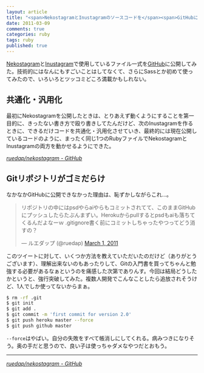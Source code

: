 ```yaml
---
layout: article
title: "<span>NekostagramとInustagramのソースコードを</span><span>GitHubに公開してみた</span>"
date: 2011-03-09
comments: true
categories: ruby
tags: ruby
published: true
---
```


[Nekostagram](http://nekostagram.heroku.com/)と[Inustagram](http://inustagram.heroku.com/)で使用しているファイル一式を[GitHub](https://github.com/ruedap/nekostagram)に公開してみた。技術的にはなんにもすごいことはしてなくて、さらにSassとか初めて使ってみたので、いろいろとツッコミどころ満載かもしれない。

<!-- READMORE -->

## 共通化・汎用化

最初にNekostagramを公開したときは、とりあえず動くようにすることを第一目的に、きったない書き方で殴り書きしてたんだけど、次のInustagramを作るときに、できるだけコードを共通化・汎用化させていき、最終的には現在公開しているコードのように、まったく同じ1つのRubyファイルでNekostagramとInustagramの両方を動かせるようにできた。

<cite>[ruedap/nekostagram - GitHub](https://github.com/ruedap/nekostagram)</cite>


## Gitリポジトリがゴミだらけ

なかなかGitHubに公開できなかった理由は、恥ずかしながらこれ…。

<blockquote class="twitter-tweet"><p>リポジトリの中にはpsdやらaiやらもコミットされてて、このままGitHubにプッシュしたらたぶんまずい。Herokuからpullするとpsdもaiも落ちてくるんだよなーｗ .gitignore書く前にコミットしちゃったやつってどう消すの？</p>&mdash; ルエダップ (@ruedap) <a href="https://twitter.com/ruedap/statuses/42569240515067904">March 1, 2011</a></blockquote>
<script async src="//platform.twitter.com/widgets.js" charset="utf-8"></script>

このツイートに対して、いくつか方法を教えていただいたのだけど（ありがとうございます）、理解出来ないのもあったりして、Gitの入門書を買ってちゃんと勉強する必要があるなぁというのを痛感した次第でありんす。今回は結局どうしたかというと、強行突破してみた。複数人開発でこんなことしたら追放されそうけど、1人でしか使ってないからまぁ。

~~~ sh
$ rm -rf .git
$ git init
$ git add .
$ git commit -m 'first commit for version 2.0'
$ git push heroku master --force
$ git push github master
~~~

`--force`はやばい。自分の失敗をすべて帳消しにしてくれる。病みつきになりそう。奥の手だと思うので、良い子は使っちゃダメなやつだとおもう。

* * *

<cite>[ruedap/nekostagram - GitHub](https://github.com/ruedap/nekostagram)</cite>


[^1]: 最初の状態はひどすぎて公開できるものではなかった
